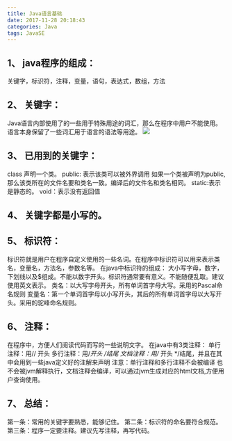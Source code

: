 ```yaml
---
title: Java语言基础
date: 2017-11-28 20:18:43
categories: Java
tags: JavaSE
---
```

## 1、	java程序的组成：
关键字，标识符，注释，变量，语句，表达式，数组，方法
## 2、	关键字：
Java语言内部使用了的一些用于特殊用途的词汇，那么在程序中用户不能使用。语言本身保留了一些词汇用于语言的语法等用途。
![](http://ou3xxg3hg.bkt.clouddn.com/关键字.jpg)
## 3、	已用到的关键字：
class 声明一个类。
public: 表示该类可以被外界调用  如果一个类被声明为public,那么该类所在的文件名要和类名一致。编译后的文件名和类名相同。
static:表示是静态的。
void：表示没有返回值
## 4、	关键字都是小写的。
## 5、	标识符：
标识符就是用户在程序自定义使用的一些名词。在程序中标识符可以用来表示类名，变量名，方法名，参数名等。
在java中标识符的组成：
大小写字母，数字，下划线以及$组成。不能以数字开头。标识符通常要有意义。不能随便乱取。建议使用英文表示。
类名：以大写字母开头，所有单词首字母大写。采用的Pascal命名规则
变量名：第一个单词首字母以小写开头，其后的所有单词首字母以大写开头。采用的驼峰命名规则。
## 6、	注释：
在程序中，方便人们阅读代码而写的一些说明文字。
在java中有3类注释：
单行注释：用// 开头
多行注释：用/*开头  */结尾
文档注释：用/** 开头  */结尾，并且在其中会用到一些java定义好的注解来声明
注意：单行注释和多行注释不会被编译 也不会被jvm解释执行，文档注释会编译，可以通过jvm生成对应的html文档,方便用户查询使用。
## 7、	总结：
第一条：常用的关键字要熟悉，能够记住。
第二条：标识符的命名要符合规范。
第三条：程序一定要注释。建议先写注释，再写代码。
